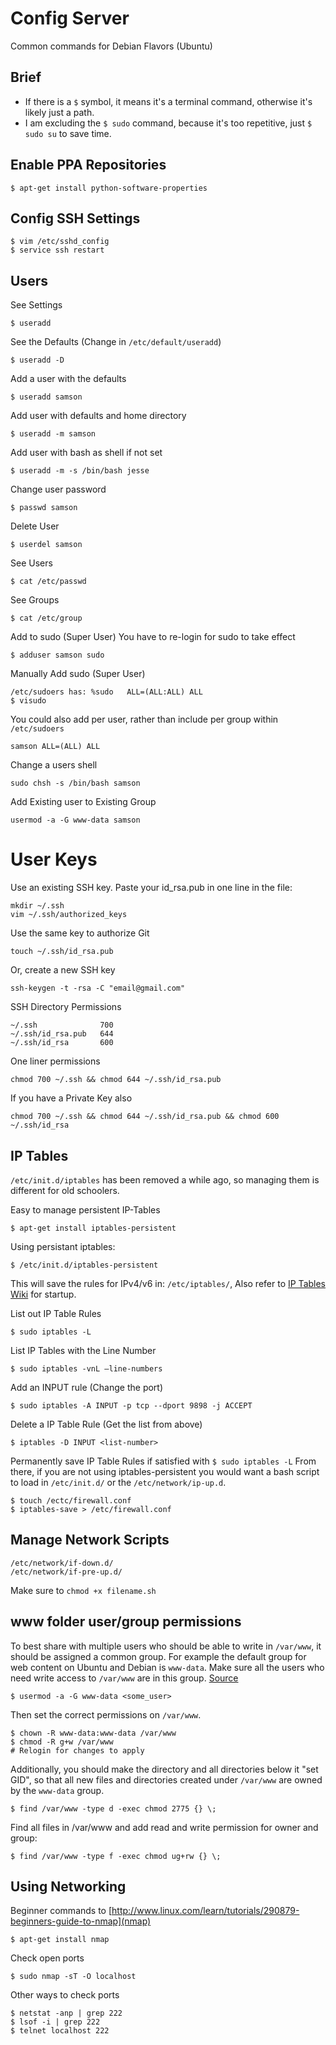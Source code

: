 # Config Server
Common commands for Debian Flavors (Ubuntu)

## Brief
- If there is a `$` symbol, it means it's a terminal command, otherwise it's likely just a path.
- I am excluding the `$ sudo` command, because it's too repetitive, just `$ sudo su` to save time.

## Enable PPA Repositories

    $ apt-get install python-software-properties

## Config SSH Settings

    $ vim /etc/sshd_config
    $ service ssh restart

## Users

See Settings

    $ useradd

See the Defaults (Change in `/etc/default/useradd`)

    $ useradd -D

Add a user with the defaults

    $ useradd samson

Add user with defaults and home directory

    $ useradd -m samson

Add user with bash as shell if not set

    $ useradd -m -s /bin/bash jesse

Change user password

    $ passwd samson

Delete User

    $ userdel samson

See Users

    $ cat /etc/passwd

See Groups

    $ cat /etc/group

Add to sudo (Super User)
You have to re-login for sudo to take effect

    $ adduser samson sudo

Manually Add sudo (Super User)

    /etc/sudoers has: %sudo   ALL=(ALL:ALL) ALL
    $ visudo

You could also add per user, rather than include per group within `/etc/sudoers`

    samson ALL=(ALL) ALL

Change a users shell

    sudo chsh -s /bin/bash samson
    
Add Existing user to Existing Group

    usermod -a -G www-data samson

# User Keys

Use an existing SSH key. Paste your id_rsa.pub in one line in the file:

    mkdir ~/.ssh
    vim ~/.ssh/authorized_keys

Use the same key to authorize Git

    touch ~/.ssh/id_rsa.pub

Or, create a new SSH key

    ssh-keygen -t -rsa -C "email@gmail.com"

SSH Directory Permissions

    ~/.ssh              700
    ~/.ssh/id_rsa.pub   644
    ~/.ssh/id_rsa       600

One liner permissions

    chmod 700 ~/.ssh && chmod 644 ~/.ssh/id_rsa.pub

If you have a Private Key also

    chmod 700 ~/.ssh && chmod 644 ~/.ssh/id_rsa.pub && chmod 600 ~/.ssh/id_rsa

## IP Tables

`/etc/init.d/iptables` has been removed a while ago, so managing them is different for old schoolers.

Easy to manage persistent IP-Tables

    $ apt-get install iptables-persistent

Using persistant iptables:

    $ /etc/init.d/iptables-persistent

This will save the rules for IPv4/v6 in: `/etc/iptables/`, Also refer to [IP Tables Wiki](https://wiki.debian.org/iptables) for startup.

List out IP Table Rules

    $ sudo iptables -L

List IP Tables with the Line Number

    $ sudo iptables -vnL –line-numbers

Add an INPUT rule (Change the port)

    $ sudo iptables -A INPUT -p tcp --dport 9898 -j ACCEPT

Delete a IP Table Rule (Get the list from above)

    $ iptables -D INPUT <list-number>

Permanently save IP Table Rules if satisfied with `$ sudo iptables -L`
From there, if you are not using iptables-persistent you would want a bash script to load in `/etc/init.d/` or the `/etc/network/ip-up.d`.

    $ touch /ectc/firewall.conf
    $ iptables-save > /etc/firewall.conf


## Manage Network Scripts

    /etc/network/if-down.d/
    /etc/network/if-pre-up.d/

Make sure to `chmod +x filename.sh`

## www folder user/group permissions

To best share with multiple users who should be able to write in `/var/www`, it should be assigned a common group. For example the default group for web content on Ubuntu and Debian is `www-data`. Make sure all the users who need write access to `/var/www` are in this group. [Source](http://superuser.com/questions/19318/how-can-i-give-write-access-of-a-folder-to-all-users-in-linux)

    $ usermod -a -G www-data <some_user>

Then set the correct permissions on `/var/www`.

    $ chown -R www-data:www-data /var/www 
    $ chmod -R g+w /var/www
    # Relogin for changes to apply

Additionally, you should make the directory and all directories below it "set GID", so that all new files and directories created under `/var/www` are owned by the `www-data` group.

    $ find /var/www -type d -exec chmod 2775 {} \;

Find all files in /var/www and add read and write permission for owner and group:

    $ find /var/www -type f -exec chmod ug+rw {} \;

## Using Networking
Beginner commands to [http://www.linux.com/learn/tutorials/290879-beginners-guide-to-nmap](nmap)

    $ apt-get install nmap

Check open ports

    $ sudo nmap -sT -O localhost

Other ways to check ports

    $ netstat -anp | grep 222
    $ lsof -i | grep 222
    $ telnet localhost 222

